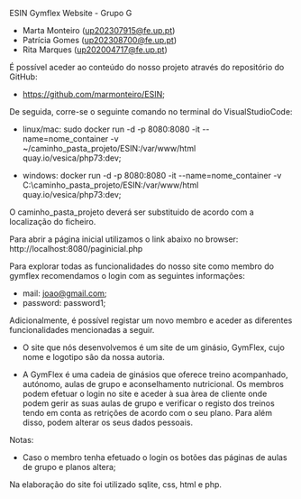 ESIN
Gymflex Website - Grupo G

- Marta Monteiro (up202307915@fe.up.pt)
- Patrícia Gomes (up202308700@fe.up.pt)
- Rita Marques (up202004717@fe.up.pt)

É possível aceder ao conteúdo do nosso projeto através do repositório do GitHub: 
- https://github.com/marmonteiro/ESIN;

De seguida, corre-se o seguinte comando no terminal do VisualStudioCode:

- linux/mac: sudo docker run -d -p 8080:8080 -it --name=nome_container -v ~/caminho_pasta_projeto/ESIN:/var/www/html quay.io/vesica/php73:dev;

- windows: docker run -d -p 8080:8080 -it --name=nome_container -v C:\caminho_pasta_projeto/ESIN:/var/www/html quay.io/vesica/php73:dev;

O caminho_pasta_projeto deverá ser substituido de acordo com a localização do ficheiro.

Para abrir a página inicial utilizamos o link abaixo no browser: 
 http://localhost:8080/paginicial.php 

Para explorar todas as funcionalidades do nosso site como membro do gymflex recomendamos o login com as seguintes informações:
- mail: joao@gmail.com;
- password: password1;

Adicionalmente, é possível registar um novo membro e aceder as diferentes funcionalidades mencionadas a seguir.

- O site que nós desenvolvemos é um site de um ginásio, GymFlex, cujo nome e logotipo são da nossa autoria. 

- A GymFlex é uma cadeia de ginásios que oferece treino acompanhado, autónomo, aulas de grupo e aconselhamento nutricional. Os membros podem efetuar o login no site e aceder à sua àrea de cliente onde podem gerir as suas aulas de grupo e verificar o registo dos treinos tendo em conta as retrições de acordo com o seu plano. Para além disso, podem alterar os seus dados pessoais.

Notas:
- Caso o membro tenha efetuado o login os botões das páginas de aulas de grupo e planos altera;


Na elaboração do site foi utilizado sqlite, css, html e php.


